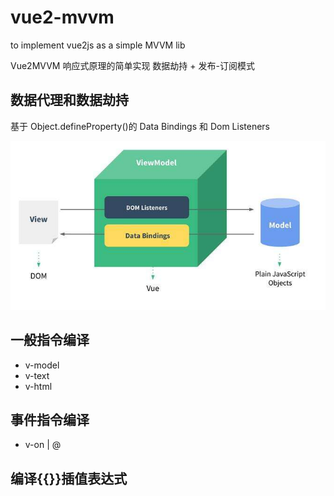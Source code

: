 # vue2-mvvm

to implement vue2js as a simple MVVM lib

Vue2MVVM 响应式原理的简单实现
数据劫持 + 发布-订阅模式

## 数据代理和数据劫持

基于 Object.defineProperty()的 Data Bindings 和 Dom Listeners

![](/assets/mvvm.jpg)

## 一般指令编译

- v-model
- v-text
- v-html

## 事件指令编译

- v-on | @

## 编译{{}}插值表达式
